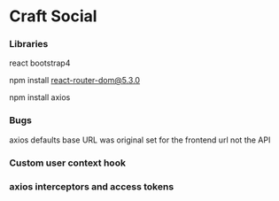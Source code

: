 # Craft Social

### Libraries

react bootstrap4

npm install react-router-dom@5.3.0

npm install axios

### Bugs

axios defaults base URL was original set for the frontend url not the API

### Custom user context hook

### axios interceptors and access tokens